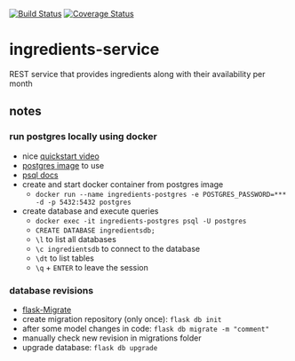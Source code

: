 [![Build Status](https://travis-ci.org/brauls/ingredients-service.svg?branch=master)](https://travis-ci.org/brauls/ingredients-service)
[![Coverage Status](https://coveralls.io/repos/github/brauls/ingredients-service/badge.svg?branch=master)](https://coveralls.io/github/brauls/ingredients-service?branch=master)

# ingredients-service
REST service that provides ingredients along with their availability per month

## notes

### run postgres locally using docker
* nice [quickstart video](https://www.youtube.com/watch?v=A8dErdDMqb0)
* [postgres image](https://hub.docker.com/_/postgres/) to use
* [psql docs](https://www.postgresql.org/docs/current/app-psql.html)
* create and start docker container from postgres image
    * `docker run --name ingredients-postgres -e POSTGRES_PASSWORD=*** -d -p 5432:5432 postgres`
* create database and execute queries
    * `docker exec -it ingredients-postgres psql -U postgres`
    * `CREATE DATABASE ingredientsdb;`
    * `\l` to list all databases
    * `\c ingredientsdb` to connect to the database
    * `\dt` to list tables
    * `\q` + `ENTER` to leave the session

### database revisions
* [flask-Migrate](https://flask-migrate.readthedocs.io/en/latest/)
* create migration repository (only once): `flask db init`
* after some model changes in code: `flask db migrate -m "comment"`
* manually check new revision in migrations folder
* upgrade database: `flask db upgrade`
